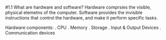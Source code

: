 #1.1 What are hardware and software?
Hardware comprsies the visible, physical elemetns of the computer.
Software provides the invisible instructions that control the hardware, and make it perform specific tasks.

Hardware components:
. CPU
. Memory
. Storage
. Input & Output Devices
. Communication devices

